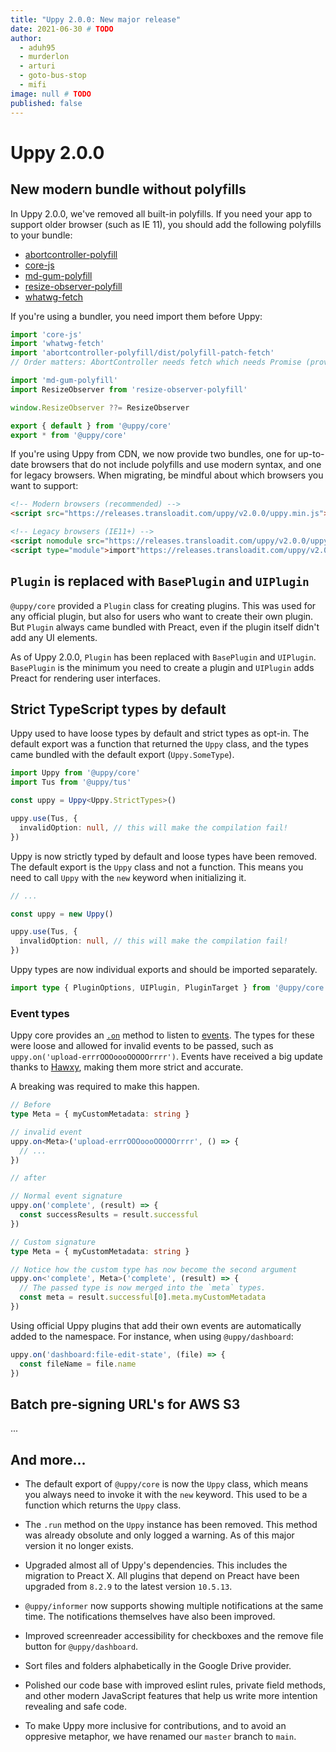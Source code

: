 ```yaml
---
title: "Uppy 2.0.0: New major release"
date: 2021-06-30 # TODO
author: 
  - aduh95
  - murderlon
  - arturi
  - goto-bus-stop
  - mifi
image: null # TODO
published: false
---
```


# Uppy 2.0.0

## New modern bundle without polyfills

In Uppy 2.0.0, we've removed all built-in polyfills. If you need your app to
support older browser (such as IE 11), you should add the following polyfills to your bundle:

- [abortcontroller-polyfill](https://github.com/mo/abortcontroller-polyfill)
- [core-js](https://github.com/zloirock/core-js)
- [md-gum-polyfill](https://github.com/mozdevs/mediaDevices-getUserMedia-polyfill)
- [resize-observer-polyfill](https://github.com/que-etc/resize-observer-polyfill)
- [whatwg-fetch](https://github.com/github/fetch)

If you're using a bundler, you need import them before Uppy:

```js
import 'core-js'
import 'whatwg-fetch'
import 'abortcontroller-polyfill/dist/polyfill-patch-fetch'
// Order matters: AbortController needs fetch which needs Promise (provided by core-js).

import 'md-gum-polyfill'
import ResizeObserver from 'resize-observer-polyfill'

window.ResizeObserver ??= ResizeObserver

export { default } from '@uppy/core'
export * from '@uppy/core'
```

If you're using Uppy from CDN, we now provide two bundles, one for up-to-date
browsers that do not include polyfills and use modern syntax, and one for legacy
browsers. When migrating, be mindful about which browsers you want to support:

```html
<!-- Modern browsers (recommended) -->
<script src="https://releases.transloadit.com/uppy/v2.0.0/uppy.min.js"></script>

<!-- Legacy browsers (IE11+) -->
<script nomodule src="https://releases.transloadit.com/uppy/v2.0.0/uppy.legacy.min.js"></script>
<script type="module">import"https://releases.transloadit.com/uppy/v2.0.0/uppy.min.js";</script>
```
## `Plugin` is replaced with `BasePlugin` and `UIPlugin`

`@uppy/core` provided a `Plugin` class for creating plugins. This was used for any official plugin, but also
for users who want to create their own plugin. But `Plugin` always came bundled with Preact, even if the plugin itself
didn't add any UI elements. 

As of Uppy 2.0.0, `Plugin` has been replaced with `BasePlugin` and `UIPlugin`. `BasePlugin` is the minimum you need to create a plugin
and `UIPlugin` adds Preact for rendering user interfaces.

## Strict TypeScript types by default

Uppy used to have loose types by default and strict types as opt-in.
The default export was a function that returned the `Uppy` class,
and the types came bundled with the default export (`Uppy.SomeType`). 

```ts
import Uppy from '@uppy/core'
import Tus from '@uppy/tus'

const uppy = Uppy<Uppy.StrictTypes>()

uppy.use(Tus, {
  invalidOption: null, // this will make the compilation fail!
})
```

Uppy is now strictly typed by default and loose types have been removed.
The default export is the `Uppy` class and not a function.
This means you need to call `Uppy` with the `new` keyword when initializing it. 

```ts
// ...

const uppy = new Uppy()

uppy.use(Tus, {
  invalidOption: null, // this will make the compilation fail!
})
```

Uppy types are now individual exports and should be imported separately.

<!-- eslint-disable @typescript-eslint/no-unused-vars -->
```ts
import type { PluginOptions, UIPlugin, PluginTarget } from '@uppy/core'
```

### Event types

Uppy core provides an [`.on`](https://uppy.io/docs/uppy/#uppy-on-39-event-39-action) method to listen to [events](https://uppy.io/docs/uppy/#Events).
The types for these were loose and allowed for invalid events to be passed, such as `uppy.on('upload-errrOOOoooOOOOOrrrr')`.
Events have received a big update thanks to [Hawxy](https://github.com/Hawxy), making them more strict and accurate.

A breaking was required to make this happen.

<!-- eslint-disable @typescript-eslint/no-unused-vars -->
```ts
// Before
type Meta = { myCustomMetadata: string }

// invalid event
uppy.on<Meta>('upload-errrOOOoooOOOOOrrrr', () => {
  // ...
})

// after

// Normal event signature
uppy.on('complete', (result) => {
  const successResults = result.successful
})

// Custom signature
type Meta = { myCustomMetadata: string }

// Notice how the custom type has now become the second argument
uppy.on<'complete', Meta>('complete', (result) => {
  // The passed type is now merged into the `meta` types.
  const meta = result.successful[0].meta.myCustomMetadata
})
```

Using official Uppy plugins that add their own events are automatically added to the namespace.
For instance, when using `@uppy/dashboard`:

<!-- eslint-disable @typescript-eslint/no-unused-vars -->
```ts
uppy.on('dashboard:file-edit-state', (file) => {
  const fileName = file.name
})
```

## Batch pre-signing URL's for AWS S3

...

## And more...

- The default export of `@uppy/core` is now the `Uppy` class, which means you always need to invoke it with the `new` keyword.
  This used to be a function which returns the `Uppy` class.

- The `.run` method on the `Uppy` instance has been removed.
  This method was already obsolute and only logged a warning.
  As of this major version it no longer exists.

- Upgraded almost all of Uppy's dependencies. This includes the migration to Preact X.
  All plugins that depend on Preact have been upgraded from `8.2.9` to the latest version `10.5.13`.

- `@uppy/informer` now supports showing multiple notifications at the same time. The notifications themselves have also been improved.

- Improved screenreader accessibility for checkboxes and the remove file button for `@uppy/dashboard`.

- Sort files and folders alphabetically in the Google Drive provider.

- Polished our code base with improved eslint rules, private field methods, and other modern JavaScript features
  that help us write more intention revealing and safe code.

- To make Uppy more inclusive for contributions, and to avoid an oppresive metaphor, we have renamed our `master` branch to `main`.
